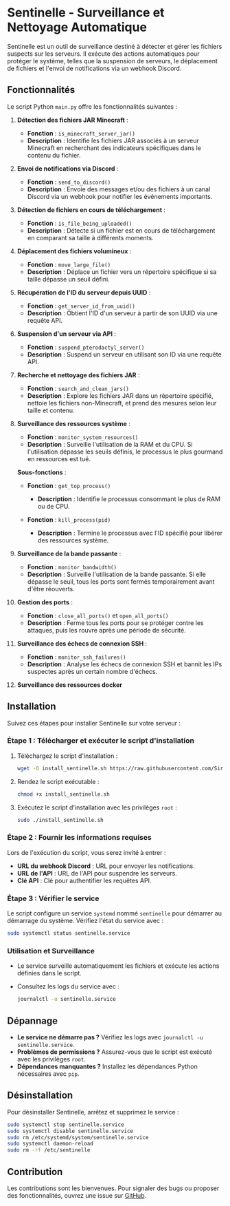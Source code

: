 # Sentinelle - Surveillance et Nettoyage Automatique

Sentinelle est un outil de surveillance destiné à détecter et gérer les fichiers suspects sur les serveurs. Il exécute des actions automatiques pour protéger le système, telles que la suspension de serveurs, le déplacement de fichiers et l'envoi de notifications via un webhook Discord.

## Fonctionnalités

Le script Python `main.py` offre les fonctionnalités suivantes :

1. **Détection des fichiers JAR Minecraft** :
   - **Fonction** : `is_minecraft_server_jar()`
   - **Description** : Identifie les fichiers JAR associés à un serveur Minecraft en recherchant des indicateurs spécifiques dans le contenu du fichier.

2. **Envoi de notifications via Discord** :
   - **Fonction** : `send_to_discord()`
   - **Description** : Envoie des messages et/ou des fichiers à un canal Discord via un webhook pour notifier les événements importants.

3. **Détection de fichiers en cours de téléchargement** :
   - **Fonction** : `is_file_being_uploaded()`
   - **Description** : Détecte si un fichier est en cours de téléchargement en comparant sa taille à différents moments.

4. **Déplacement des fichiers volumineux** :
   - **Fonction** : `move_large_file()`
   - **Description** : Déplace un fichier vers un répertoire spécifique si sa taille dépasse un seuil défini.

5. **Récupération de l'ID du serveur depuis UUID** :
   - **Fonction** : `get_server_id_from_uuid()`
   - **Description** : Obtient l'ID d'un serveur à partir de son UUID via une requête API.

6. **Suspension d'un serveur via API** :
   - **Fonction** : `suspend_pterodactyl_server()`
   - **Description** : Suspend un serveur en utilisant son ID via une requête API.

7. **Recherche et nettoyage des fichiers JAR** :
   - **Fonction** : `search_and_clean_jars()`
   - **Description** : Explore les fichiers JAR dans un répertoire spécifié, nettoie les fichiers non-Minecraft, et prend des mesures selon leur taille et contenu.

8. **Surveillance des ressources système** :
   - **Fonction** : `monitor_system_resources()`
   - **Description** : Surveille l'utilisation de la RAM et du CPU. Si l'utilisation dépasse les seuils définis, le processus le plus gourmand en ressources est tué.
   
   **Sous-fonctions** :
   - **Fonction** : `get_top_process()`
     - **Description** : Identifie le processus consommant le plus de RAM ou de CPU.
   
   - **Fonction** : `kill_process(pid)`
     - **Description** : Termine le processus avec l'ID spécifié pour libérer des ressources système.

9. **Surveillance de la bande passante** :
   - **Fonction** : `monitor_bandwidth()`
   - **Description** : Surveille l'utilisation de la bande passante. Si elle dépasse le seuil, tous les ports sont fermés temporairement avant d'être réouverts.

10. **Gestion des ports** :
    - **Fonction** : `close_all_ports()` et `open_all_ports()`
    - **Description** : Ferme tous les ports pour se protéger contre les attaques, puis les rouvre après une période de sécurité.

11. **Surveillance des échecs de connexion SSH** :
    - **Fonction** : `monitor_ssh_failures()`
    - **Description** : Analyse les échecs de connexion SSH et bannit les IPs suspectes après un certain nombre d'échecs.
12. **Surveillance des ressources docker** 

## Installation

Suivez ces étapes pour installer Sentinelle sur votre serveur :

### Étape 1 : Télécharger et exécuter le script d'installation

1. Téléchargez le script d'installation :

    ```bash
    wget -O install_sentinelle.sh https://raw.githubusercontent.com/Sirerzer/sentinelle/main/install.sh
    ```

2. Rendez le script exécutable :

    ```bash
    chmod +x install_sentinelle.sh
    ```

3. Exécutez le script d'installation avec les privilèges `root` :

    ```bash
    sudo ./install_sentinelle.sh
    ```

### Étape 2 : Fournir les informations requises

Lors de l'exécution du script, vous serez invité à entrer :

- **URL du webhook Discord** : URL pour envoyer les notifications.
- **URL de l'API** : URL de l'API pour suspendre les serveurs.
- **Clé API** : Clé pour authentifier les requêtes API.

### Étape 3 : Vérifier le service

Le script configure un service `systemd` nommé `sentinelle` pour démarrer au démarrage du système. Vérifiez l'état du service avec :

```bash
sudo systemctl status sentinelle.service
```

### Utilisation et Surveillance

- Le service surveille automatiquement les fichiers et exécute les actions définies dans le script.
- Consultez les logs du service avec :

    ```bash
    journalctl -u sentinelle.service
    ```

## Dépannage

- **Le service ne démarre pas ?** Vérifiez les logs avec `journalctl -u sentinelle.service`.
- **Problèmes de permissions ?** Assurez-vous que le script est exécuté avec les privilèges `root`.
- **Dépendances manquantes ?** Installez les dépendances Python nécessaires avec `pip`.

## Désinstallation

Pour désinstaller Sentinelle, arrêtez et supprimez le service :

```bash
sudo systemctl stop sentinelle.service
sudo systemctl disable sentinelle.service
sudo rm /etc/systemd/system/sentinelle.service
sudo systemctl daemon-reload
sudo rm -rf /etc/sentinelle
```

## Contribution

Les contributions sont les bienvenues. Pour signaler des bugs ou proposer des fonctionnalités, ouvrez une issue sur [GitHub](https://github.com/Sirerzer/sentinelle/issues).

